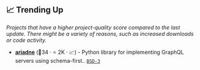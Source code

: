 ## 📈 Trending Up

_Projects that have a higher project-quality score compared to the last update. There might be a variety of reasons, such as increased downloads or code activity._

- <b><a href="https://github.com/mirumee/ariadne">ariadne</a></b> (🥈34 ·  ⭐ 2K · 📈) - Python library for implementing GraphQL servers using schema-first.. <code><a href="http://bit.ly/3aKzpTv">BSD-3</a></code>

